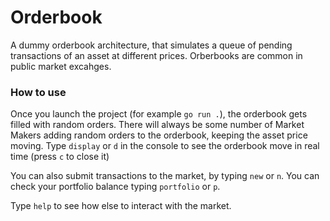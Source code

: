 # Orderbook

A dummy orderbook architecture, that simulates a queue of pending transactions of an asset at different prices. Orberbooks are common in public market excahges.

### How to use

Once you launch the project (for example `go run .`), the orderbook gets filled with random orders. There will always be some number of Market Makers adding random orders to the orderbook, keeping the asset price moving. Type `display` or `d` in the console to see the orderbook move in real time (press `c` to close it)

You can also submit transactions to the market, by typing `new` or `n`. You can check your portfolio balance typing `portfolio` or `p`.

Type `help` to see how else to interact with the market.
